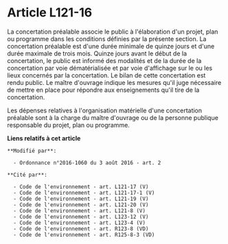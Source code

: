 # Article L121-16

La concertation préalable associe le public à l'élaboration d'un projet, plan ou programme dans les conditions définies par
la présente section. La concertation préalable est d'une durée minimale de quinze jours et d'une durée maximale de trois
mois. Quinze jours avant le début de la concertation, le public est informé des modalités et de la durée de la concertation
par voie dématérialisée et par voie d'affichage sur le ou les lieux concernés par la concertation. Le bilan de cette
concertation est rendu public. Le maître d'ouvrage indique les mesures qu'il juge nécessaire de mettre en place pour répondre
aux enseignements qu'il tire de la concertation. 

Les dépenses relatives à l'organisation matérielle d'une concertation préalable sont à la charge du maître d'ouvrage ou de la
personne publique responsable du projet, plan ou programme.

**Liens relatifs à cet article**

	**Modifié par**:

	  - Ordonnance n°2016-1060 du 3 août 2016 - art. 2

	**Cité par**:

	  - Code de l'environnement - art. L121-17 (V)
	  - Code de l'environnement - art. L121-17-1 (V)
	  - Code de l'environnement - art. L121-19 (V)
	  - Code de l'environnement - art. L121-20 (V)
	  - Code de l'environnement - art. L121-8 (V)
	  - Code de l'environnement - art. L123-12 (V)
	  - Code de l'environnement - art. L123-4 (V)
	  - Code de l'environnement - art. R123-8 (VD)
	  - Code de l'environnement - art. R125-8-3 (VD)
